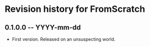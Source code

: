 # Revision history for FromScratch

## 0.1.0.0 -- YYYY-mm-dd

* First version. Released on an unsuspecting world.
